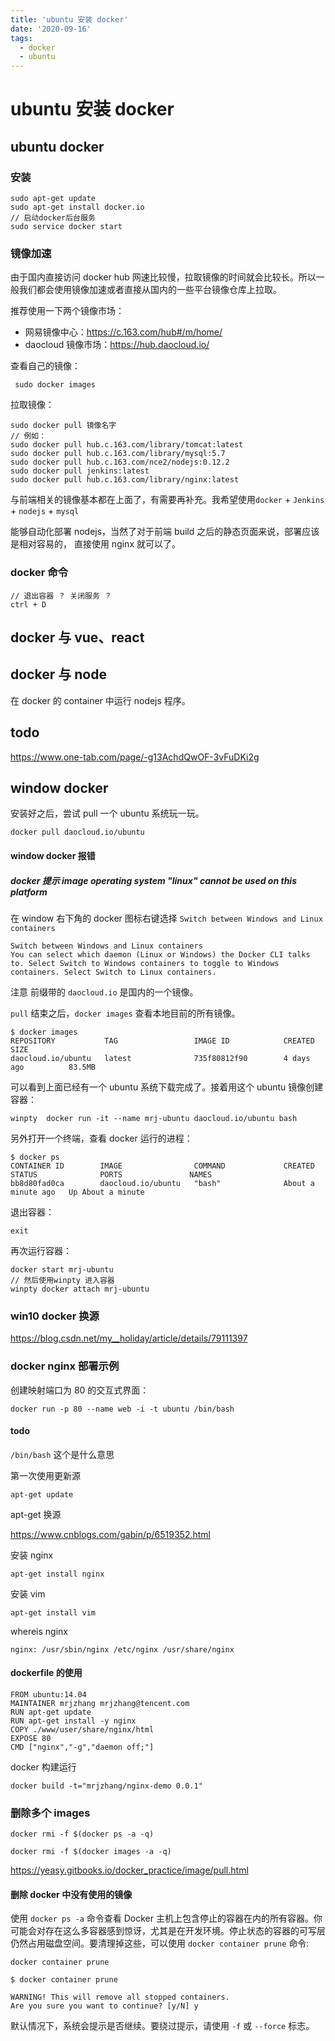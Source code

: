 ```yaml
---
title: 'ubuntu 安装 docker'
date: '2020-09-16'
tags:
  - docker
  - ubuntu
---
```


# ubuntu 安装 docker

## ubuntu docker

### 安装

```
sudo apt-get update
sudo apt-get install docker.io
// 启动docker后台服务
sudo service docker start
```

### 镜像加速

由于国内直接访问 docker hub 网速比较慢，拉取镜像的时间就会比较长。所以一般我们都会使用镜像加速或者直接从国内的一些平台镜像仓库上拉取。

推荐使用一下两个镜像市场：

- 网易镜像中心：<https://c.163.com/hub#/m/home/>
- daocloud 镜像市场：<https://hub.daocloud.io/>

查看自己的镜像：

```
 sudo docker images
```

拉取镜像：

```
sudo docker pull 镜像名字
// 例如：
sudo docker pull hub.c.163.com/library/tomcat:latest
sudo docker pull hub.c.163.com/library/mysql:5.7
sudo docker pull hub.c.163.com/nce2/nodejs:0.12.2
sudo docker pull jenkins:latest
sudo docker pull hub.c.163.com/library/nginx:latest
```

与前端相关的镜像基本都在上面了，有需要再补充。我希望使用`docker` + `Jenkins` + `nodejs` + `mysql`

能够自动化部署 nodejs，当然了对于前端 build 之后的静态页面来说，部署应该是相对容易的， 直接使用 nginx 就可以了。

### docker 命令

```
// 退出容器 ？ 关闭服务 ？
ctrl + D
```

## docker 与 vue、react

## docker 与 node

在 docker 的 container 中运行 nodejs 程序。

## todo

https://www.one-tab.com/page/-g13AchdQwOF-3vFuDKi2g

## window docker

安装好之后，尝试 pull 一个 ubuntu 系统玩一玩。

```
docker pull daocloud.io/ubuntu
```

#### window docker 报错

##### docker 提示 image operating system "linux" cannot be used on this platform

在 window 右下角的 docker 图标右键选择 `Switch between Windows and Linux containers`

```
Switch between Windows and Linux containers
You can select which daemon (Linux or Windows) the Docker CLI talks to. Select Switch to Windows containers to toggle to Windows containers. Select Switch to Linux containers.
```

注意 前缀带的 `daocloud.io` 是国内的一个镜像。

`pull` 结束之后，`docker images` 查看本地目前的所有镜像。

```
$ docker images
REPOSITORY           TAG                 IMAGE ID            CREATED             SIZE
daocloud.io/ubuntu   latest              735f80812f90        4 days ago          83.5MB

```

可以看到上面已经有一个 ubuntu 系统下载完成了。接着用这个 ubuntu 镜像创建容器：

```
winpty  docker run -it --name mrj-ubuntu daocloud.io/ubuntu bash
```

另外打开一个终端，查看 docker 运行的进程：

```
$ docker ps
CONTAINER ID        IMAGE                COMMAND             CREATED              STATUS              PORTS               NAMES
bb8d80fad0ca        daocloud.io/ubuntu   "bash"              About a minute ago   Up About a minute
```

退出容器：

```
exit
```

再次运行容器：

```
docker start mrj-ubuntu
// 然后使用winpty 进入容器
winpty docker attach mrj-ubuntu
```

### win10 docker 换源

https://blog.csdn.net/my__holiday/article/details/79111397

### docker nginx 部署示例

创建映射端口为 80 的交互式界面：

```
docker run -p 80 --name web -i -t ubuntu /bin/bash
```

#### todo

`/bin/bash` 这个是什么意思

第一次使用更新源

```
apt-get update
```

apt-get 换源

https://www.cnblogs.com/gabin/p/6519352.html

安装 nginx

```
apt-get install nginx
```

安装 vim

```
apt-get install vim
```

whereis nginx

```
nginx: /usr/sbin/nginx /etc/nginx /usr/share/nginx
```

#### dockerfile 的使用

```
FROM ubuntu:14.04
MAINTAINER mrjzhang mrjzhang@tencent.com
RUN apt-get update
RUN apt-get install -y nginx
COPY ./www/user/share/nginx/html
EXPOSE 80
CMD ["nginx","-g","daemon off;"]
```

docker 构建运行

```
docker build -t="mrjzhang/nginx-demo 0.0.1"
```

### 删除多个 images

```
docker rmi -f $(docker ps -a -q)

docker rmi -f $(docker images -a -q)
```

https://yeasy.gitbooks.io/docker_practice/image/pull.html

#### 删除 docker 中没有使用的镜像

使用 `docker ps -a` 命令查看 Docker 主机上包含停止的容器在内的所有容器。你可能会对存在这么多容器感到惊讶，尤其是在开发环境。停止状态的容器的可写层仍然占用磁盘空间。要清理掉这些，可以使用 `docker container prune` 命令:

```
docker container prune
```

```
$ docker container prune

WARNING! This will remove all stopped containers.
Are you sure you want to continue? [y/N] y
```

默认情况下，系统会提示是否继续。要绕过提示，请使用 `-f` 或 `--force` 标志。

